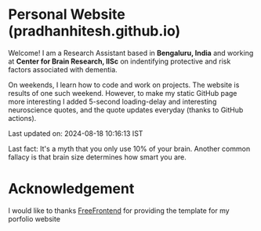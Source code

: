 # Personal Website (pradhanhitesh.github.io)
Welcome! I am a Research Assistant based in <b>Bengaluru, India</b> and working at <b>Center for Brain Research, IISc</b> on indentifying protective and risk factors associated with dementia.

On weekends, I learn how to code and work on projects. The website is results of one such weekend. However, to make my static GitHub page more interesting I added 5-second loading-delay and interesting neuroscience quotes, and the quote updates everyday (thanks to GitHub actions).

Last updated on: 2024-08-18 10:16:13 IST

Last fact: It's a myth that you only use 10% of your brain. Another common fallacy is that brain size determines how smart you are.

# Acknowledgement
I would like to thanks <a href="https://freefrontend.com/">FreeFrontend</a> for providing the template for my porfolio website 